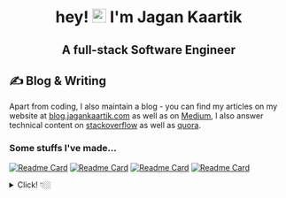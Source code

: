 <h1 align="center"> hey! <img src="https://media.giphy.com/media/hvRJCLFzcasrR4ia7z/giphy.gif" width="25px"> I'm Jagan Kaartik</h1>
<h2 align="center">A full-stack Software Engineer</h3>


## &#x270d; Blog & Writing

Apart from coding, I also maintain a blog - you can find my articles on my website at [blog.jagankaartik.com](https://blog.jagankaartik.com) as well as on [Medium](https://medium.com/@kaartikjagan), I also answer technical content on [stackoverflow](https://stackoverflow.com/users/12408623/jagan-kaartik?tab=profile) as well as [quora](https://www.quora.com/profile/Jagan-Kaartik-2).

### Some stuffs I've made...

[![Readme Card](https://github-readme-stats-lime-kappa.vercel.app/api/pin/?username=jagankaartik&repo=Shrynk.js&theme=blueberry)](https://github.com/JaganKaartik/Shrynk.js)
[![Readme Card](https://github-readme-stats-lime-kappa.vercel.app/api/pin/?username=Jhex-AI&repo=Semantic-Similarity-Ranking-v.1&theme=blueberry)](https://github.com/Structry/Semantic-Similarity-Ranking-v.1)
[![Readme Card](https://github-readme-stats-lime-kappa.vercel.app/api/pin/?username=jagankaartik&repo=Swizzl-Py&theme=blueberry)](https://github.com/JaganKaartik/Swizzl-Py)
[![Readme Card](https://github-readme-stats-lime-kappa.vercel.app/api/pin/?username=jagankaartik&repo=Foodle&theme=blueberry)](https://github.com/JaganKaartik/Foodle)


<details> 
<summary> Click! 👇🏼 </summary>
  
<h2 align="center" style="justify-center">
APIs
</h2>  
<p align = "center">
<img src="https://github-readme-stats-lime-kappa.vercel.app/api/pin/?username=jagankaartik&repo=Good.Diet.Plans-API&theme=prussian">
<img src="https://github-readme-stats-lime-kappa.vercel.app/api/pin/?username=jagankaartik&repo=Rocket-Lot&theme=prussian">
<img src="https://github-readme-stats-lime-kappa.vercel.app/api/pin/?username=jagankaartik&repo=Hapi-Foodle-API&theme=prussian">
<img src="https://github-readme-stats-lime-kappa.vercel.app/api/pin/?username=jagankaartik&repo=Quick-Node-Server&theme=prussian">
</p>

</details>
